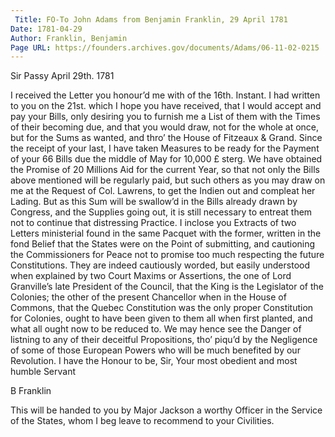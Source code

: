 ```yaml
---
 Title: FO-To John Adams from Benjamin Franklin, 29 April 1781
Date: 1781-04-29
Author: Franklin, Benjamin
Page URL: https://founders.archives.gov/documents/Adams/06-11-02-0215
---
```



Sir
Passy April 29th. 1781

I received the Letter you honour’d me with of the 16th. Instant. I had written to you on the 21st. which I hope you have received, that I would accept and pay your Bills, only desiring you to furnish me a List of them with the Times of their becoming due, and that you would draw, not for the whole at once, but for the Sums as wanted, and thro’ the House of Fitzeaux & Grand. Since the receipt of your last, I have taken Measures to be ready for the Payment of your 66 Bills due the middle of May for 10,000 £ sterg. We have obtained the Promise of 20 Millions Aid for the current Year, so that not only the Bills above mentioned will be regularly paid, but such others as you may draw on me at the Request of Col. Lawrens, to get the Indien out and compleat her Lading. But as this Sum will be swallow’d in the Bills already drawn by Congress, and the Supplies going out, it is still necessary to entreat them not to continue that distressing Practice.
I inclose you Extracts of two Letters ministerial found in the same Pacquet with the former, written in the fond Belief that the States were on the Point of submitting, and cautioning the Commissioners for Peace not to promise too much respecting the future Constitutions. They are indeed cautiously worded, but easily understood when explained by two Court Maxims or Assertions, the one of Lord Granville’s late President of the Council, that the King is the Legislator of the Colonies; the other of the present Chancellor when in the House of Commons, that the Quebec Constitution was the only proper Constitution for Colonies, ought to have been given to them all when first planted, and what all ought now to be reduced to. We may hence see the Danger of listning to any of their deceitful Propositions, tho’ piqu’d by the Negligence of some of those European Powers who will be much benefited by our Revolution. I have the Honour to be, Sir, Your most obedient and most humble Servant

B Franklin


This will be handed to you by Major Jackson a worthy Officer in the Service of the States, whom I beg leave to recommend to your Civilities.


